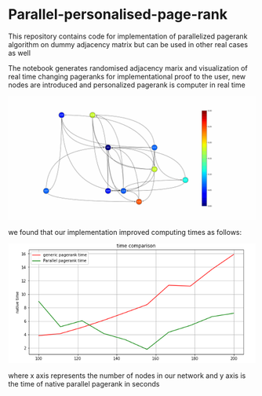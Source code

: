# Parallel-personalised-page-rank
This repository contains code for implementation of parallelized pagerank algorithm on dummy adjacency matrix but can be used in other real cases as well 

The notebook generates randomised adjacency marix and visualization of real time changing pageranks for implementational proof to the user, new nodes are introduced and personalized pagerank is computer in real time

![Sample](sample.gif)

we found that our implementation improved computing times as follows: 

![Results](time_comparison.png)

where x axis represents the number of nodes in our network and y axis is the time of native parallel pagerank in seconds
